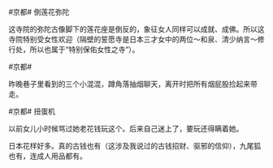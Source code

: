 #京都# 倒莲花弥陀

这寺院的弥陀古像脚下的莲花座是倒反的，象征女人同样可以成就、成佛。所以这寺院特别受女性欢迎（隔壁的誓愿寺是日本三才女中的两位～和泉、清少纳言～修行处，所以也属于“特别保佑女性之寺”）。 ​​​

#京都#

昨晚巷子里看到的三个小混混，蹲角落抽烟聊天，离开时把所有烟屁股捡起来带走。 ​​​

#京都# 扭蛋机

以前女儿小时候骂过她老花钱玩这个。后来自己迷上了，要玩还得瞒着她。

日本花样好多。真的古钱也有（这涉及我说过的古钱招财、驱邪的信仰），九尾狐也有，连成人用品都有。 ​​​
